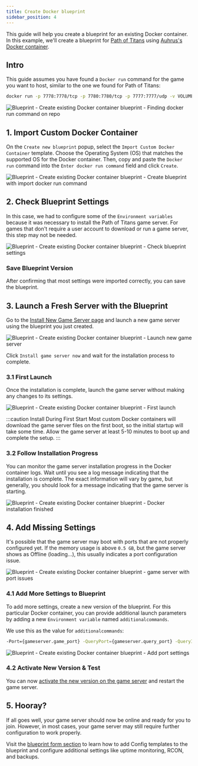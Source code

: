 ```yaml
---
title: Create Docker blueprint
sidebar_position: 4
---
```


This guide will help you create a blueprint for an existing Docker container. In this example, we'll create a blueprint for [Path of Titans](https://pathoftitans.com/) using [Auhrus's Docker container](https://github.com/Auhrus/pathoftitans-docker-server).

## Intro

This guide assumes you have found a `Docker run` command for the game you want to host, similar to the one we found for Path of Titans:

```bash
docker run -p 7778:7778/tcp -p 7780:7780/tcp -p 7777:7777/udp -v VOLUME_NAME:/opt/data/PathOfTitans/Saved -e username="ALDERON_MAILADDRESS" -e password="ALDERON_PASSWORD" -e authtoken="AUTH_TOKEN" -e guid="GUID" --name CONAINER_NAME ghcr.io/auhrus/pathoftitans:latest
```

![Blueprint - Create existing Docker container blueprint - Finding docker run command on repo](/img/dashboard/blueprint/create_docker_blueprint/find_docker_run_command_repo.jpg)

## 1. Import Custom Docker Container

On the `Create new blueprint` popup, select the `Import Custom Docker Container` template. Choose the Operating System (OS) that matches the supported OS for the Docker container. Then, copy and paste the `Docker run` command into the `Enter docker run command` field and click `Create`.

![Blueprint - Create existing Docker container blueprint - Create blueprint with import docker run command](/img/dashboard/blueprint/create_docker_blueprint/create_blueprint_with_import_docker_run_command.jpg)

## 2. Check Blueprint Settings

In this case, we had to configure some of the `Environment variables` because it was necessary to install the Path of Titans game server. For games that don't require a user account to download or run a game server, this step may not be needed.

![Blueprint - Create existing Docker container blueprint - Check blueprint settings](/img/dashboard/blueprint/create_docker_blueprint/check_blueprint_settings.jpg)

### Save Blueprint Version

After confirming that most settings were imported correctly, you can save the blueprint.

## 3. Launch a Fresh Server with the Blueprint

Go to the [Install New Game Server page](https://dash.gameserverapp.com/order/gameserver/machine) and launch a new game server using the blueprint you just created.

![Blueprint - Create existing Docker container blueprint - Launch new game server](/img/dashboard/blueprint/create_docker_blueprint/launch_server.jpg)

Click `Install game server now` and wait for the installation process to complete.

### 3.1 First Launch

Once the installation is complete, launch the game server without making any changes to its settings.

![Blueprint - Create existing Docker container blueprint - First launch](/img/dashboard/blueprint/create_docker_blueprint/first_launch_install.jpg)

:::caution Install During First Start
Most custom Docker containers will download the game server files on the first boot, so the initial startup will take some time. Allow the game server at least 5-10 minutes to boot up and complete the setup.
:::

### 3.2 Follow Installation Progress

You can monitor the game server installation progress in the Docker container logs. Wait until you see a log message indicating that the installation is complete. The exact information will vary by game, but generally, you should look for a message indicating that the game server is starting.

![Blueprint - Create existing Docker container blueprint - Docker installation finished](/img/dashboard/blueprint/create_docker_blueprint/finished_install_progress.jpg)

## 4. Add Missing Settings

It's possible that the game server may boot with ports that are not properly configured yet. If the memory usage is above `0.5 GB`, but the game server shows as Offline (loading...), this usually indicates a port configuration issue.

![Blueprint - Create existing Docker container blueprint - game server with port issues](/img/dashboard/blueprint/create_docker_blueprint/game_server_with_port_issues.jpg)

### 4.1 Add More Settings to Blueprint

To add more settings, create a new version of the blueprint. For this particular Docker container, you can provide additional launch parameters by adding a new `Environment variable` named `additionalcommands`.

We use this as the value for `additionalcommands`:
```bash
-Port={gameserver.game_port} -QueryPort={gameserver.query_port} -QueryIP=0.0.0.0 -RconPort={gameserver.rcon_port} -RconIP=0.0.0.0 -RconPassword={gameserver.rcon_password} -MULTIHOME=0.0.0.0 -ServerName={gameserver.list_name}
```

![Blueprint - Create existing Docker container blueprint - Add port settings](/img/dashboard/blueprint/create_docker_blueprint/add_port_settings.jpg)

### 4.2 Activate New Version & Test

You can now [activate the new version on the game server](/dashboard/blueprints/getting_started#activate-blueprint-version) and restart the game server.

## 5. Hooray?

If all goes well, your game server should now be online and ready for you to join. However, in most cases, your game server may still require further configuration to work properly.

Visit the [blueprint form section](/dashboard/blueprints/create_and_manage_blueprints#blueprint-form) to learn how to add Config templates to the blueprint and configure additional settings like uptime monitoring, RCON, and backups.
